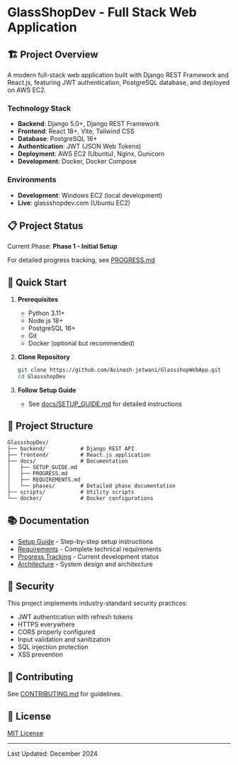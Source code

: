 # GlassShopDev - Full Stack Web Application

## 🏗️ Project Overview

A modern full-stack web application built with Django REST Framework and React.js, featuring JWT authentication, PostgreSQL database, and deployed on AWS EC2.

### Technology Stack
- **Backend**: Django 5.0+, Django REST Framework
- **Frontend**: React 18+, Vite, Tailwind CSS
- **Database**: PostgreSQL 16+
- **Authentication**: JWT (JSON Web Tokens)
- **Deployment**: AWS EC2 (Ubuntu), Nginx, Gunicorn
- **Development**: Docker, Docker Compose

### Environments
- **Development**: Windows EC2 (local development)
- **Live**: glassshopdev.com (Ubuntu EC2)

## 📋 Project Status

Current Phase: **Phase 1 - Initial Setup**

For detailed progress tracking, see [PROGRESS.md](./docs/PROGRESS.md)

## 🚀 Quick Start

1. **Prerequisites**
   - Python 3.11+
   - Node.js 18+
   - PostgreSQL 16+
   - Git
   - Docker (optional but recommended)

2. **Clone Repository**
   ```bash
   git clone https://github.com/Avinash-jetwani/GlassshopWebApp.git
   cd GlassshopDev
   ```

3. **Follow Setup Guide**
   - See [docs/SETUP_GUIDE.md](./docs/SETUP_GUIDE.md) for detailed instructions

## 📂 Project Structure

```
GlassshopDev/
├── backend/           # Django REST API
├── frontend/          # React.js application
├── docs/              # Documentation
│   ├── SETUP_GUIDE.md
│   ├── PROGRESS.md
│   ├── REQUIREMENTS.md
│   └── phases/        # Detailed phase documentation
├── scripts/           # Utility scripts
└── docker/            # Docker configurations
```

## 📚 Documentation

- [Setup Guide](./docs/SETUP_GUIDE.md) - Step-by-step setup instructions
- [Requirements](./docs/REQUIREMENTS.md) - Complete technical requirements
- [Progress Tracking](./docs/PROGRESS.md) - Current development status
- [Architecture](./docs/ARCHITECTURE.md) - System design and architecture

## 🔐 Security

This project implements industry-standard security practices:
- JWT authentication with refresh tokens
- HTTPS everywhere
- CORS properly configured
- Input validation and sanitization
- SQL injection protection
- XSS prevention

## 👥 Contributing

See [CONTRIBUTING.md](./docs/CONTRIBUTING.md) for guidelines.

## 📄 License

[MIT License](LICENSE)

---

Last Updated: December 2024
